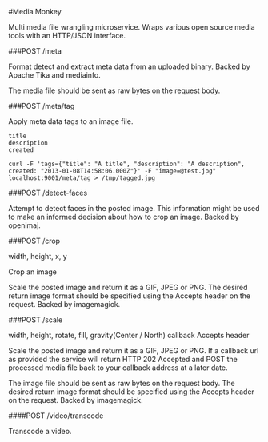 #Media Monkey

Multi media file wrangling microservice.
Wraps various open source media tools with an HTTP/JSON interface.

###POST /meta

Format detect and extract meta data from an uploaded binary.
Backed by Apache Tika and mediainfo.

The media file should be sent as raw bytes on the request body.



###POST /meta/tag

Apply meta data tags to an image file.

```
title
description
created
```

```
curl -F 'tags={"title": "A title", "description": "A description", created: "2013-01-08T14:58:06.000Z"}' -F "image=@test.jpg" localhost:9001/meta/tag > /tmp/tagged.jpg
```

###POST /detect-faces

Attempt to detect faces in the posted image.
This information might be used to make an informed decision about how to crop an image.
Backed by openimaj.

###POST /crop

width, height, x, y

Crop an image

Scale the posted image and return it as a GIF, JPEG or PNG.
The desired return image format should be specified using the Accepts header on the request.
Backed by imagemagick.

###POST /scale

width, height, rotate, fill, gravity(Center / North)
callback
Accepts header

Scale the posted image and return it as a GIF, JPEG or PNG.
If a callback url as provided the service will return HTTP 202 Accepted and POST the processed media file back to your callback address at a later date.

The image file should be sent as raw bytes on the request body.
The desired return image format should be specified using the Accepts header on the request.
Backed by imagemagick.

####POST /video/transcode

Transcode a video.

